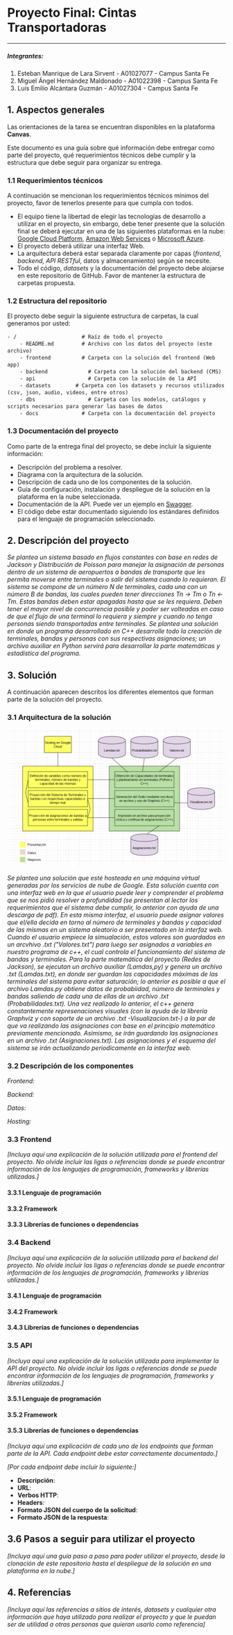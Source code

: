 # Proyecto Final: Cintas Transportadoras

---

##### Integrantes:
1. Esteban Manrique de Lara Sirvent - A01027077 - Campus Santa Fe
2. Miguel Ángel Hernández Maldonado - A01022398 - Campus Santa Fe
3. Luis Emilio Alcántara Guzmán - A01027304 - Campus Santa Fe
## 1. Aspectos generales

Las orientaciones de la tarea se encuentran disponibles en la plataforma **Canvas**.

Este documento es una guía sobre qué información debe entregar como parte del proyecto, qué requerimientos técnicos debe cumplir y la estructura que debe seguir para organizar su entrega.

### 1.1 Requerimientos técnicos

A continuación se mencionan los requerimientos técnicos mínimos del proyecto, favor de tenerlos presente para que cumpla con todos.

* El equipo tiene la libertad de elegir las tecnologías de desarrollo a utilizar en el proyecto, sin embargo, debe tener presente que la solución final se deberá ejecutar en una de las siguientes plataformas en la nube: [Google Cloud Platform](https://cloud.google.com/?hl=es), [Amazon Web Services](https://aws.amazon.com/) o [Microsoft Azure](https://azure.microsoft.com/es-mx/).
* El proyecto deberá utilizar una interfaz Web.
* La arquitectura deberá estar separada claramente por capas (*frontend*, *backend*, *API RESTful*, datos y almacenamiento) según se necesite.
* Todo el código, *datasets* y la documentación del proyecto debe alojarse en este repositorio de GitHub. Favor de mantener la estructura de carpetas propuesta.

### 1.2 Estructura del repositorio

El proyecto debe seguir la siguiente estructura de carpetas, la cual generamos por usted:
```
- / 			        # Raíz de todo el proyecto
    - README.md			# Archivo con los datos del proyecto (este archivo)
    - frontend			# Carpeta con la solución del frontend (Web app)
    - backend			  # Carpeta con la solución del backend (CMS)
    - api			      # Carpeta con la solución de la API
    - datasets		  # Carpeta con los datasets y recursos utilizados (csv, json, audio, videos, entre otros)
    - dbs			      # Carpeta con los modelos, catálogos y scripts necesarios para generar las bases de datos
    - docs			    # Carpeta con la documentación del proyecto
```

### 1.3 Documentación  del proyecto

Como parte de la entrega final del proyecto, se debe incluir la siguiente información:

* Descripción del problema a resolver.
* Diagrama con la arquitectura de la solución.
* Descripción de cada uno de los componentes de la solución.
* Guía de configuración, instalación y despliegue de la solución en la plataforma en la nube seleccionada.
* Documentación de la API. Puede ver un ejemplo en [Swagger](https://swagger.io/). 
* El código debe estar documentado siguiendo los estándares definidos para el lenguaje de programación seleccionado.

## 2. Descripción del proyecto

*Se plantea un sistema basado en flujos constantes con base en redes de Jackson y Distribución de Poisson para manejar la asignación de personas dentro de un sistema de aeropuertos a bandas de transporte que les permita moverse entre terminales o salir del sistema cuando lo requieran. El sistema se compone de un número N de terminales, cada una con un número B de bandas, las cuales pueden tener direcciones Tn -> Tm o Tn <- Tm. Estas bandas deben estar apagadas hasta que se les requiera. Deben tener el mayor nivel de concurrencia posible y poder ser volteadas en caso de que el flujo de una terminal lo requiera y siempre y cuando no tenga personas siendo transportadas entre terminales. Se plantea una solución en donde un programa desarrollado en C++ desarrolle todo la creación de terminales, bandas y personas con sus respectivas asignaciones; un archivo auxiliar en Python servirá para desarrollar la parte matemáticas y estadística del programa.*

## 3. Solución

A continuación aparecen descritos los diferentes elementos que forman parte de la solución del proyecto.

### 3.1 Arquitectura de la solución

<img src= "https://github.com/tec-csf/tc2017-pf-primavera-2020-equipo-3-1/blob/master/Datasets/Architectura.png">

*Se plantea una solución que esté hosteada en una máquina virtual generadas por los servicios de nube de Google. Esta solución cuenta con una interfaz web en la que el usuario puede leer y comprender el problema que se nos pidió resolver a profundidad (se presentan al lector los requerimientos que el sistema debe cumplir, lo anterior con ayuda de una descarga de pdf). En esta misma interfaz, el usuario puede asignar valores que el/ella decida en torno al número de terminales y bandas y capacidad de las mismas en un sistema aleatorio a ser presentado en la interfaz web. Cuando el usuario empiece la simualación, estos valores son guardados en un arcvhivo .txt ("Valores.txt") para luego ser asignados a variables en nuestro programa de c++, el cual controla el funcionamiento del sistema de bandas y terminales. Para la parte matemática del proyecto (Redes de Jackson), se ejecutan un archivo auxiliar (Lamdas,py) y genera un archivo .txt (Lamdas.txt), en donde ser guardan las capacidades máximas de las terminales del sistema para evitar saturación; lo anterior es posible a que el archivo Lamdas.py obtiene datos de probabiidad, número de terminales y bandas saliendo de cada una de ellas de un archivo .txt (Probabilidades.txt). Una vez realizado lo anterior, el c++ genera constantemente represenaciones visuales (con la ayuda de la librería Graphviz y con soporte de un archivo .txt -Visualizacion.txt-) a la par de que va realizando las asignaciones con base en el principio matemático previamente mencionado. Asimismo, se irán guardando las asignaciones en un archivo .txt (Asignaciones.txt). Las asignaciones y el esquema del sistema se irán actualizando periodicamente en la interfaz web.*

### 3.2 Descripción de los componentes

*Frontend:*

*Backend:*

*Datos:*

*Hosting:*

### 3.3 Frontend

*[Incluya aquí una explicación de la solución utilizada para el frontend del proyecto. No olvide incluir las ligas o referencias donde se puede encontrar información de los lenguajes de programación, frameworks y librerías utilizadas.]*

#### 3.3.1 Lenguaje de programación
#### 3.3.2 Framework
#### 3.3.3 Librerías de funciones o dependencias

### 3.4 Backend

*[Incluya aquí una explicación de la solución utilizada para el backend del proyecto. No olvide incluir las ligas o referencias donde se puede encontrar información de los lenguajes de programación, frameworks y librerías utilizadas.]*

#### 3.4.1 Lenguaje de programación
#### 3.4.2 Framework
#### 3.4.3 Librerías de funciones o dependencias

### 3.5 API

*[Incluya aquí una explicación de la solución utilizada para implementar la API del proyecto. No olvide incluir las ligas o referencias donde se puede encontrar información de los lenguajes de programación, frameworks y librerías utilizadas.]*

#### 3.5.1 Lenguaje de programación
#### 3.5.2 Framework
#### 3.5.3 Librerías de funciones o dependencias

*[Incluya aquí una explicación de cada uno de los endpoints que forman parte de la API. Cada endpoint debe estar correctamente documentado.]*

*[Por cada endpoint debe incluir lo siguiente:]*

* **Descripción**:
* **URL**:
* **Verbos HTTP**:
* **Headers**:
* **Formato JSON del cuerpo de la solicitud**: 
* **Formato JSON de la respuesta**:


## 3.6 Pasos a seguir para utilizar el proyecto

*[Incluya aquí una guía paso a paso para poder utilizar el proyecto, desde la clonación de este repositorio hasta el despliegue de la solución en una plataforma en la nube.]*

## 4. Referencias

*[Incluya aquí las referencias a sitios de interés, datasets y cualquier otra información que haya utilizado para realizar el proyecto y que le puedan ser de utilidad a otras personas que quieran usarlo como referencia]*

